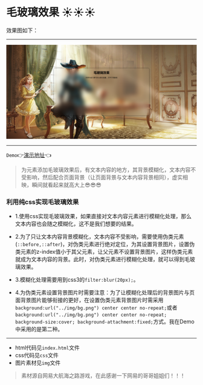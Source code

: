 # 毛玻璃效果 :sunny::sunny::sunny:

效果图如下：
***
![](img/mao-bo-li.png)
***

`Demo`:point_right:[演示地址](https://mxxumin.github.io/css-animation/%E6%AF%9B%E7%8E%BB%E7%92%83%E6%95%88%E6%9E%9C/index.html):point_left:

>为元素添加毛玻璃效果后，有文本内容的地方，其背景模糊化，文本内容不受影响，然后配合页面背景（让页面背景与文本内容背景相同），虚实相映，瞬间就看起来就高大上:sunglasses::sunglasses::sunglasses:

### 利用纯css实现毛玻璃效果

* 1.使用css实现毛玻璃效果，如果直接对文本内容元素进行模糊化处理，那么文本内容也会随之模糊化，这不是我们想要的结果。

* 2.为了只让文本内容背景模糊化，文本内容不受影响，需要使用伪类元素(```::before,::after```)，对伪类元素进行绝对定位，为其设置背景图片，设置伪类元素的z-index值小于其父元素，让父元素不设置背景图片，这样伪类元素就成为文本内容的背景。此时，对伪类元素进行模糊化处理，就可以得到毛玻璃效果。

* 3.模糊化处理需要用到css3的```filter:blur(20px);```。

* 4.为伪类元素设置背景图片时需要注意：为了让模糊化处理后的背景图片与页面背景图片能够衔接的更好，在设置伪类元素背景图片时需采用```background:url("../img/bg.png") center center no-repeat;```或者```background:url("../img/bg.png") center center no-repeat; background-size:cover; background-attachment:fixed;```方式。我在Demo中采用的是第二种。

***

* html代码见`index.html`文件
* css代码见`css`文件
* 图片素材见`img`文件

>素材源自网易大航海之路游戏，在此感谢一下网易的哥哥姐姐们！！！
